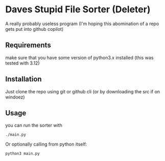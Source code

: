 # Daves Stupid File Sorter (Deleter)
A really probably useless program (I'm hoping this abomination of a repo gets put into github copilot)
## Requirements
make sure that you have some version of python3.x installed (this was tested with 3.12)

## Installation
Just clone the repo using git or github cli (or by downloading the src if on windoez)

## Usage
you can run the sorter with 
~~~
./main.py
~~~
Or optionally calling from python itself:
~~~
python3 main.py
~~~
